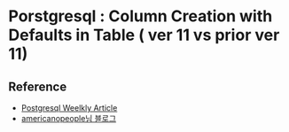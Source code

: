 # Porstgresql : Column Creation with Defaults in Table  ( ver 11 vs prior ver 11)

## Reference 
 - [Postgresql Weelkly Article](https://brandur.org/postgres-default)
 - [americanopeople님 블로그](http://americanopeople.tistory.com/m/272)